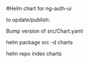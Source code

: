 #Helm chart for ng-auth-ui

to update/publish:

Bump version of src/Chart.yaml

helm package src -d charts

helm repo index charts
